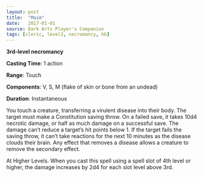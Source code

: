 ```yaml
---
layout: post
title:  "Maim"
date:   2017-01-01
source: Dark Arts Player's Companion
tags: [cleric, level3, necromancy, hb]
---
```


**3rd-level necromancy**

**Casting Time**: 1 action

**Range**: Touch

**Components**: V, S, M (flake of skin or bone from an undead)

**Duration**: Instantaneous

You touch a creature, transferring a virulent disease into their body. The target must make a Constitution saving throw. On a failed save, it takes 10d4 necrotic damage, or half as much damage on a successful save. The damage can’t reduce a target’s hit points below 1. If the target fails the saving throw, it can’t take reactions for the next 10 minutes as the disease clouds their brain. Any effect that removes a disease allows a creature to remove the secondary effect.

At Higher Levels. When you cast this spell using a spell slot of 4th level or higher, the damage increases by 2d4 for each slot level above 3rd.
